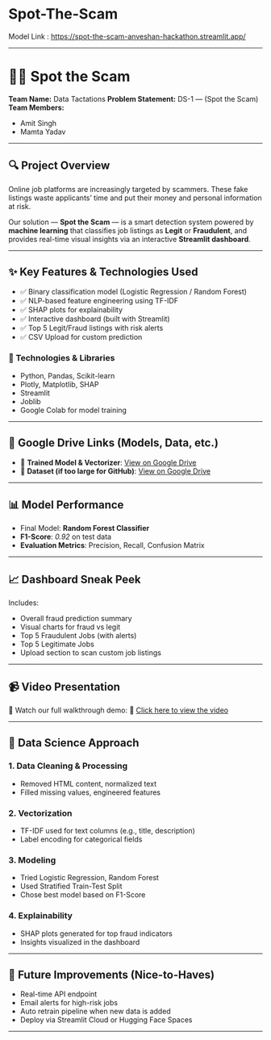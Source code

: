 # Spot-The-Scam
Model Link : https://spot-the-scam-anveshan-hackathon.streamlit.app/

---

# 🕵️‍♀️ Spot the Scam

**Team Name:** Data Tactations
**Problem Statement:** DS-1 — (Spot the Scam)
**Team Members:**

* Amit Singh
* Mamta Yadav

---

## 🔍 Project Overview

Online job platforms are increasingly targeted by scammers. These fake listings waste applicants’ time and put their money and personal information at risk.

Our solution — **Spot the Scam** — is a smart detection system powered by **machine learning** that classifies job listings as **Legit** or **Fraudulent**, and provides real-time visual insights via an interactive **Streamlit dashboard**.

---

## ✨ Key Features & Technologies Used

* ✅ Binary classification model (Logistic Regression / Random Forest)
* ✅ NLP-based feature engineering using TF-IDF
* ✅ SHAP plots for explainability
* ✅ Interactive dashboard (built with Streamlit)
* ✅ Top 5 Legit/Fraud listings with risk alerts
* ✅ CSV Upload for custom prediction

### 🔧 Technologies & Libraries

* Python, Pandas, Scikit-learn
* Plotly, Matplotlib, SHAP
* Streamlit
* Joblib
* Google Colab for model training

---

## 📁 Google Drive Links (Models, Data, etc.)

* 🔗 **Trained Model & Vectorizer**: [View on Google Drive](https://drive.google.com/drive/folders/1-83cSrV12gn9LOMJOOIa6APVSA4Roly2?usp=drive_link)
* 🔗 **Dataset (if too large for GitHub)**: [View on Google Drive](https://drive.google.com/drive/folders/1pEm2qmr0PKjpIXXHXD4VYmAwOU2nzVdK?usp=drive_link)

---

## 📊 Model Performance

* Final Model: **Random Forest Classifier**
* **F1-Score**: *0.92* on test data
* **Evaluation Metrics**: Precision, Recall, Confusion Matrix

---

## 📈 Dashboard Sneak Peek

Includes:

* Overall fraud prediction summary
* Visual charts for fraud vs legit
* Top 5 Fraudulent Jobs (with alerts)
* Top 5 Legitimate Jobs
* Upload section to scan custom job listings

---

## 📹 Video Presentation

🎥 Watch our full walkthrough demo:
🔗 [Click here to view the video]()

---

## 🧠 Data Science Approach

### 1. **Data Cleaning & Processing**

* Removed HTML content, normalized text
* Filled missing values, engineered features

### 2. **Vectorization**

* TF-IDF used for text columns (e.g., title, description)
* Label encoding for categorical fields

### 3. **Modeling**

* Tried Logistic Regression, Random Forest
* Used Stratified Train-Test Split
* Chose best model based on F1-Score

### 4. **Explainability**

* SHAP plots generated for top fraud indicators
* Insights visualized in the dashboard

---

## 🚀 Future Improvements (Nice-to-Haves)

* Real-time API endpoint
* Email alerts for high-risk jobs
* Auto retrain pipeline when new data is added
* Deploy via Streamlit Cloud or Hugging Face Spaces

---

